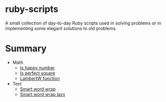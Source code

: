 # ruby-scripts

A small collection of day-to-day Ruby scripts used in solving problems or in implementing some elegant solutions to old problems.

# Summary

* Math
    * [Is happy number](./Math/is_happy_number.rb)
    * [Is perfect square](./Math/is_perfect_square.rb)
    * [LambertW function](./Math/LambertW_function.rb)
* Text
    * [Smart word wrap](./Text/smart_word_wrap.rb)
    * [Smart word wrap lazy](./Text/smart_word_wrap_lazy.rb)
